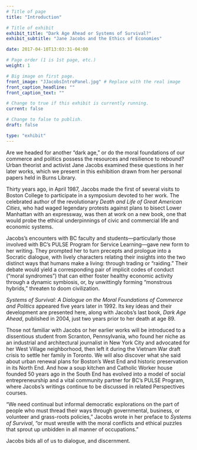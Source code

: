 ```yaml
---
# Title of page
title: "Introduction"

# Title of exhibit
exhibit_title: "Dark Age Ahead or Systems of Survival?"
exhibit_subtitle: "Jane Jacobs and the Ethics of Economies"

date: 2017-04-10T13:03:31-04:00

# Page order (1 is 1st page, etc.)
weight: 1

# Big image on first page.
front_image: "JJacobsIntroPanel.jpg" # Replace with the real image
front_caption_headline: ""
front_caption_text: ""

# Change to true if this exhibit is currently running.
current: false

# Change to false to publish.
draft: false

type: "exhibit"
---
```



Are we headed for another “dark age,” or do the moral foundations of our commerce and politics possess the resources and resilience to rebound? Urban theorist and activist Jane Jacobs examined these questions in her later works, which we present in this exhibition drawn from her personal papers held in Burns Library.

Thirty years ago, in April 1987, Jacobs made the first of several visits to Boston College to participate in a symposium devoted to her work. The celebrated author of the revolutionary *Death and Life of Great American Cities*, who had waged legendary protests against plans to bisect Lower Manhattan with an expressway, was then at work on a new book, one that would probe the ethical underpinnings of civic and commercial life and economic systems.

Jacobs’s encounters with BC faculty and students—particularly those involved with BC’s PULSE Program for Service Learning—gave new form to her writing. They prompted her to turn precepts and prologue into a Socratic dialogue, with lively characters relating their insights into the two distinct ways that humans make a living: through trading or “raiding.” Their debate would yield a corresponding pair of implicit codes of conduct (“moral syndromes”) that can either foster healthy economic activity through a dynamic symbiosis, or, by unwittingly forming “monstrous hybrids,” threaten to doom civilization.

*Systems of Survival: A Dialogue on the Moral Foundations of Commerce and Politics* appeared five years later in 1992. Its key ideas and their development are presented here, along with Jacobs’s last book, *Dark Age Ahead*, published in 2004, just two years prior to her death at age 89.

Those not familiar with Jacobs or her earlier works will be introduced to a dissentious student from Scranton, Pennsylvania, who found her niche as an industrial and architectural journalist in New York City and advocated for her West Village neighborhood, then left it during the Vietnam War draft crisis to settle her family in Toronto. We will also discover what she said about urban renewal plans for Boston’s West End and historic preservation in its North End. And how a soup kitchen and Catholic Worker house founded 50 years ago in the South End has evolved into a model of social entrepreneurship and a vital community partner for BC’s PULSE Program, where Jacobs’s writings continue to be discussed in related Perspectives courses.

“We need continual but informal democratic explorations on the part of people who must thread their ways through governmental, business, or volunteer and grass-roots policies,” Jacobs wrote in her preface to *Systems of Survival*, “or must wrestle with the moral conflicts and ethical puzzles that sprout up unbidden in all manner of occupations.”

Jacobs bids all of us to dialogue, and discernment.
